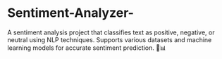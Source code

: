 # Sentiment-Analyzer-
A sentiment analysis project that classifies text as positive, negative, or neutral using NLP techniques. Supports various datasets and machine learning models for accurate sentiment prediction. 🚀📊
